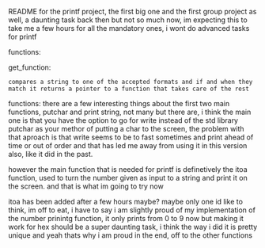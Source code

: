 README for the printf project, the first big one and the first group project as well, a daunting task back then but not so much now, im expecting this to take me a few hours for all the mandatory ones, i wont do advanced tasks for printf

functions:

get_function:

	compares a string to one of the accepted formats and if and when they match it returns a pointer to a function that takes care of the rest

functions:
	there are a few interesting things about the first two main functions, putchar and print string, not many but there are, i think the main one is that you have the option to go for write instead of the std library putchar as your methor of putting a char to the screen, the problem with that aproach is that write seems to be to fast sometimes and print ahead of time or out of order and that has led me away from using it in this version also, like it did in the past.

however the main function that is needed for printf is definetively the itoa function, used to turn the number given as input to a string and print it on the screen. and that is what im going to try now

itoa has been added after a few hours maybe? maybe only one id like to think, im off to eat, i have to say i am slightly proud of my implementation of the number prinintg function, it only prints from 0 to 9 now but making it work for hex should be a super daunting task, i think the way i did it is pretty unique and yeah thats why i am proud in the end, off to the other functions